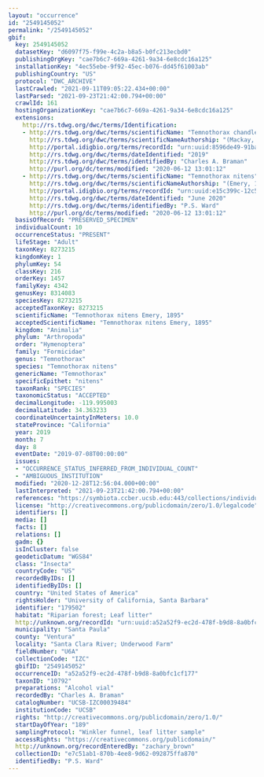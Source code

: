 ```yaml
---
layout: "occurrence"
id: "2549145052"
permalink: "/2549145052"
gbif:
  key: 2549145052
  datasetKey: "d6097f75-f99e-4c2a-b8a5-b0fc213ecbd0"
  publishingOrgKey: "cae7b6c7-669a-4261-9a34-6e8cdc16a125"
  installationKey: "4ec55ebe-9f92-45ec-b076-dd45f61003ab"
  publishingCountry: "US"
  protocol: "DWC_ARCHIVE"
  lastCrawled: "2021-09-11T09:05:22.434+00:00"
  lastParsed: "2021-09-23T21:42:00.794+00:00"
  crawlId: 161
  hostingOrganizationKey: "cae7b6c7-669a-4261-9a34-6e8cdc16a125"
  extensions:
    http://rs.tdwg.org/dwc/terms/Identification:
    - http://rs.tdwg.org/dwc/terms/scientificName: "Temnothorax chandleri"
      http://rs.tdwg.org/dwc/terms/scientificNameAuthorship: "(Mackay, 2000)"
      http://portal.idigbio.org/terms/recordId: "urn:uuid:8596de49-91ba-4802-93f7-0cf730e698a4"
      http://rs.tdwg.org/dwc/terms/dateIdentified: "2019"
      http://rs.tdwg.org/dwc/terms/identifiedBy: "Charles A. Braman"
      http://purl.org/dc/terms/modified: "2020-06-12 13:01:12"
    - http://rs.tdwg.org/dwc/terms/scientificName: "Temnothorax nitens"
      http://rs.tdwg.org/dwc/terms/scientificNameAuthorship: "(Emery, 1895)"
      http://portal.idigbio.org/terms/recordId: "urn:uuid:e15c399c-12c5-4365-8a06-c0e07677eca3"
      http://rs.tdwg.org/dwc/terms/dateIdentified: "June 2020"
      http://rs.tdwg.org/dwc/terms/identifiedBy: "P.S. Ward"
      http://purl.org/dc/terms/modified: "2020-06-12 13:01:12"
  basisOfRecord: "PRESERVED_SPECIMEN"
  individualCount: 10
  occurrenceStatus: "PRESENT"
  lifeStage: "Adult"
  taxonKey: 8273215
  kingdomKey: 1
  phylumKey: 54
  classKey: 216
  orderKey: 1457
  familyKey: 4342
  genusKey: 8314083
  speciesKey: 8273215
  acceptedTaxonKey: 8273215
  scientificName: "Temnothorax nitens Emery, 1895"
  acceptedScientificName: "Temnothorax nitens Emery, 1895"
  kingdom: "Animalia"
  phylum: "Arthropoda"
  order: "Hymenoptera"
  family: "Formicidae"
  genus: "Temnothorax"
  species: "Temnothorax nitens"
  genericName: "Temnothorax"
  specificEpithet: "nitens"
  taxonRank: "SPECIES"
  taxonomicStatus: "ACCEPTED"
  decimalLongitude: -119.995003
  decimalLatitude: 34.363233
  coordinateUncertaintyInMeters: 10.0
  stateProvince: "California"
  year: 2019
  month: 7
  day: 8
  eventDate: "2019-07-08T00:00:00"
  issues:
  - "OCCURRENCE_STATUS_INFERRED_FROM_INDIVIDUAL_COUNT"
  - "AMBIGUOUS_INSTITUTION"
  modified: "2020-12-28T12:56:04.000+00:00"
  lastInterpreted: "2021-09-23T21:42:00.794+00:00"
  references: "https://symbiota.ccber.ucsb.edu:443/collections/individual/index.php?occid=179502"
  license: "http://creativecommons.org/publicdomain/zero/1.0/legalcode"
  identifiers: []
  media: []
  facts: []
  relations: []
  gadm: {}
  isInCluster: false
  geodeticDatum: "WGS84"
  class: "Insecta"
  countryCode: "US"
  recordedByIDs: []
  identifiedByIDs: []
  country: "United States of America"
  rightsHolder: "University of California, Santa Barbara"
  identifier: "179502"
  habitat: "Riparian forest; Leaf litter"
  http://unknown.org/recordId: "urn:uuid:a52a52f9-ec2d-478f-b9d8-8a0bfc1cf177"
  municipality: "Santa Paula"
  county: "Ventura"
  locality: "Santa Clara River; Underwood Farm"
  fieldNumber: "U6A"
  collectionCode: "IZC"
  gbifID: "2549145052"
  occurrenceID: "a52a52f9-ec2d-478f-b9d8-8a0bfc1cf177"
  taxonID: "10792"
  preparations: "Alcohol vial"
  recordedBy: "Charles A. Braman"
  catalogNumber: "UCSB-IZC00039484"
  institutionCode: "UCSB"
  rights: "http://creativecommons.org/publicdomain/zero/1.0/"
  startDayOfYear: "189"
  samplingProtocol: "Winkler funnel, leaf litter sample"
  accessRights: "https://creativecommons.org/publicdomain/"
  http://unknown.org/recordEnteredBy: "zachary_brown"
  collectionID: "e7c51ab1-870b-4ee8-9d62-092875ffa870"
  identifiedBy: "P.S. Ward"
---
```

